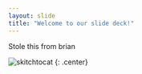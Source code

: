 ```yaml
---
layout: slide
title: "Welcome to our slide deck!"
---
```


Stole this from brian

![skitchtocat](https://octodex.github.com/images/skitchtocat.png)
{: .center}
